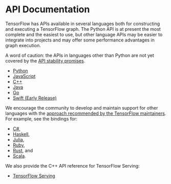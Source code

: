 


# API Documentation

TensorFlow has APIs available in several languages both for constructing and
executing a TensorFlow graph.  The Python API is at present the most complete
and the easiest to use, but other language APIs may be easier to integrate
into projects and may offer some performance advantages in graph execution.

A word of caution: the APIs in languages other than Python are not yet
covered by the [API stability promises](../programmers_guide/version_semantics).

* [Python](python)
* [JavaScript](https://js.tensorflow.org/api/latest/)
* [C++](cc)
* [Java](java/reference/org/tensorflow/package-summary)
* [Go](https://godoc.org/github.com/tensorflow/tensorflow/tensorflow/go)
* [Swift (Early Release)](swift)


We encourage the community to develop and maintain support for other languages
with the [approach recommended by the TensorFlow maintainers](../extend/language_bindings).
For example, see the bindings for:

* [C#](https://github.com/migueldeicaza/TensorFlowSharp),
* [Haskell](https://github.com/tensorflow/haskell),
* [Julia](https://github.com/malmaud/TensorFlow.jl),
* [Ruby](https://github.com/somaticio/tensorflow.rb),
* [Rust](https://github.com/tensorflow/rust), and
* [Scala](https://github.com/eaplatanios/tensorflow_scala).


We also provide the C++ API reference for TensorFlow Serving:

* [TensorFlow Serving](/api_docs/serving)
